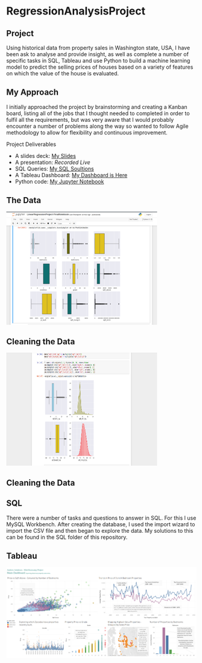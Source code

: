 # RegressionAnalysisProject

## Project

Using historical data from property sales in Washington state, USA, I have been ask to analyse and provide insight, as well as complete a number of specific tasks in SQL, Tableau and use Python to build a machine learning model to predict the selling prices of houses based on a variety of features on which the value of the house is evaluated.

## My Approach

I initially approached the project by brainstorming and creating a Kanban board, listing all of the jobs that I thought needed to completed in order to fulfil all the requirements, but was very aware that I would probably encounter a number of problems along the way so wanted to follow Agile methodology to allow for flexibility and continuous improvement.

Project Deliverables

  *  A slides deck: [My Slides](https://github.com/surelybassy/RegressionAnalysisProject/blob/master/SQL%20Queries/SQL%20Tasks%20and%20Solutions.md)
  *  A presentation: *Recorded Live*
  * SQL Queries: [My SQL Soultions](https://github.com/surelybassy/RegressionAnalysisProject/blob/master/SQL%20Queries/SQL%20Tasks%20and%20Solutions.md)
  * A Tableau Dashboard: [My Dashboard is Here](https://public.tableau.com/profile/andrew.ashdown#!/vizhome/MidBootcampProject-Story/AA-Mid-BootcampDashboard
)
  * Python code: [My Jupyter Notebook](Python/LinearRegressionProject-FinalNotebook.ipynb)


## The Data

<img src="Images/PythonPic3.png" width="400" height="300">



## Cleaning the Data


<img src="Images/PythonPic1.png" width="400" height="300">



## Cleaning the Data



## SQL

There were a number of tasks and questions to answer in SQL. For this I use MySQL Workbench. After creating the database, I used the  import wizard to import the CSV file and then began to explore the data. My solutions to this can be found in the SQL folder of this repository.

## Tableau

![Alt text](Tableau/MainDashboard-Tableau.png?raw=true "MainDashboard")

